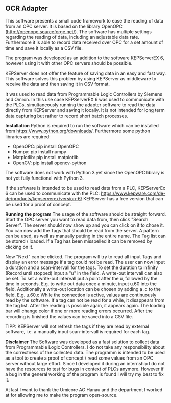 
**OCR Adapter**
-----------------
This software presents a small code framework to ease the reading of data from an OPC server. 
It is based on the library OpenOPC (<http://openopc.sourceforge.net/>).
The software has multiple settings regarding the reading of data, including an adjustable data rate.
Furthermore it is able to record data received over OPC for a set amount of time and save it locally as a CSV file.

The program was developed as an addition to the software KEPServerEX 6, however using it with other OPC servers should be possible.

KEPServer does not offer the feature of saving data in an easy and fast way. 
This software solves this problem by using KEPServer as middleware to receive the data and then saving it in CSV format.

It was used to read data from Programmable Logic Controllers by Siemens and Omron. 
In this use case KEPServerEX 6 was used to communicate with the PLCs, simultaneously running the adapter software to read the data directly from KEPServer and saving it locally.
It is not intended for long term data capturing but rather to record short batch processes. 

**Installation**
Python is required to run the software which can be installed from <https://www.python.org/downloads/>.
Furthermore some python libraries are required:
- OpenOPC: pip install OpenOPC 
- Numpy: pip install numpy
- Matplotlib: pip install matplotlib
- OpenCV: pip install opencv-python

The software does not work with Python 3 yet since the OpenOPC library is not yet fully functional with Python 3.

If the software is intended to be used to read data from a PLC, KEPServerEx 6 can be used to communicate with the PLC: <https://www.kepware.com/de-de/products/kepserverex/version-6/>
KEPServer has a free version that can be used for a proof of concept.

**Running the program**
The usage of the software should be straight forward. 
Start the OPC server you want to read data from, then click "Search Server". 
The server should now show up and you can click on it to chose it.
You can now add the Tags that should be read from the server. 
A pattern can be used, as well as manually putting in the entire name.
The Tag list can be stored / loaded.
If a Tag has been misspelled it can be removed by clicking on it.

Now "Next" can be clicked.
The program will try to read all input Tags and display an error message if a tag could not be read.
The user can now input a duration and a scan-intervall for the tags.
To set the duration to infinity (Record until stopped) input a "u" in the field.
A write-out intervall can also be set. 
To set a write-out intervall put a point after the u, followed by the time in seconds.
E.g. to write out data once a minute, input u.60 into the field.
Additionally a write-out location can be chosen by adding a .c to the field.
E.g. u.60.c
While the connection is active, values are continuously read by the software.
If a tag can not be read for a while, it disappears from the tag list. 
After the reading is possible again, it appears again.
The loading bar will change color if one or more reading errors occurred.
After the recording is finished the values can be saved into a CSV file.

TIPP: KEPServer will not refresh the tags if they are read by external software, i.e. a manually input scan-intervall is required for each tag.

**Disclaimer**
The Software was developed as a fast solution to collect data from Programmable Logic Controllers.
I do not take any responsibility about the correctness of the collected data. 
The programm is intended to be used as a tool to create a proof of concept / read some values from an OPC server without large effort. 
Since I developed it during an internship I do not have the resources to test for bugs in context of PLCs anymore. 
However if a bug in the general working of the program is found I will try my best to fix it.

At last I want to thank the Umicore AG Hanau and the department I worked at for allowing me to make the program open-source.  


